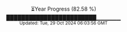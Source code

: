 <p align="center">
⏳Year Progress (82.58 %)<br>
████████████████████████▁▁▁▁▁▁ <br>
<sub>Updated: Tue, 29 Oct 2024 06:03:56 GMT</sub>
</p>

